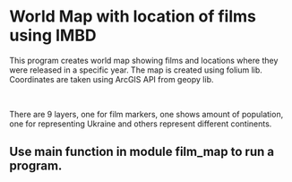 # World Map with location of films using IMBD
<p>This program creates world map showing films and locations where they
were released in a specific year. The map is created using folium lib.
Coordinates are taken using ArcGIS API from geopy lib.</p>
<br>
<p>There are 9 layers, one for film markers, one shows amount of population,
one for representing Ukraine and others represent different continents.</p>
<h2>Use main function in module film_map to run a program.</h2>
